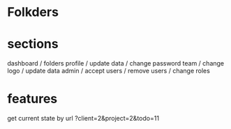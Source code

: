 # Folkders

# sections
dashboard / folders
profile / update data / change password
team / change logo / update data
admin / accept users / remove users / change roles

# features
get current state by url ?client=2&project=2&todo=11
